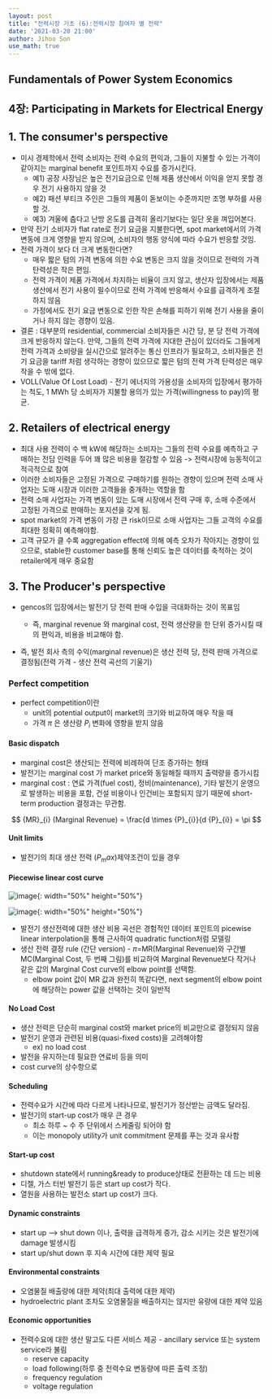 ```yaml
---
layout: post
title: "전력시장 기초 (6):전력시장 참여자 별 전략"
date: '2021-03-20 21:00'
author: Jihoo Son
use_math: true
---
```


## Fundamentals of Power System Economics

## 4장: Participating in Markets for Electrical Energy

## 1. The consumer's perspective

* 미시 경제학에서 전력 소비자는 전력 수요의 편익과, 그들이 지불할 수 있는 가격이 같아지는 marginal benefit 포인트까지 수요를 증가시킨다. 
  * 예1) 공장 사장님은 높은 전기요금으로 인해 제품 생산에서 이익을 얻지 못할 경우 전기 사용하지 않을 것
  * 예2) 패션 부티크 주인은 그들의 제품이 돋보이는 수준까지만 조명 부하를 사용할 것.
  * 예3) 겨울에 춥다고 난방 온도를 급격히 올리기보다는 일단 옷을 껴입어본다.
* 만약 전기 소비자가 flat rate로 전기 요금을 지불한다면, spot market에서의 가격 변동에 크게 영향을 받지 않으며, 소비자의 행동 양식에 따라 수요가 반응할 것임.
* 전력 가격이 보다 더 크게 변동한다면?
  * 매우 짧은 텀의 가격 변동에 의한 수요 변동은 크지 않을 것이므로 전력의 가격 탄력성은 작은 편임.
  * 전력 가격이 제품 가격에서 차지하는 비율이 크지 않고, 생산자 입장에서는 제품 생산에서 전기 사용이 필수이므로 전력 가격에 반응해서 수요를 급격하게 조절하지 않음
  * 가정에서도 전기 요금 변동으로 인한 작은 손해를 피하기 위해 전기 사용을 줄이거나 하지 않는 경향이 있음.
* 결론 : 대부분의 residential, commercial 소비자들은 시간 당, 분 당 전력 가격에 크게 반응하지 않는다. 만약, 그들의 전력 가격에 지대한 관심이 있더라도 그들에게 전력 가격과 소비량을 실시간으로 알려주는 통신 인프라가 필요하고, 소비자들은 전기 요금을 tariff 처럼 생각하는 경향이 있으므로 짧은 텀의 전력 가격 탄력성은 매우 작을 수 밖에 없다. 
* VOLL(Value Of Lost Load) - 전기 에너지의 가용성을 소비자의 입장에서 평가하는 척도, 1 MWh 당 소비자가 지불할 용의가 있는 가격(willingness to pay)의 평균.





## 2. Retailers of electrical energy

* 최대 사용 전력이 수 백 kW에 해당하는 소비자는 그들의 전력 수요를 예측하고 구매하는 전담 인력을 두어 꽤 많은 비용을 절감할 수 있음 -> 전력시장에 능동적이고 적극적으로 참여
* 이러한 소비자들은 고정된 가격으로 구매하기를 원하는 경향이 있으며 전력 소매 사업자는 도매 시장과 이러한 고객들을 중개하는 역할을 함
* 전력 소매 사업자는 가격 변동이 있는 도매 시장에서 전력 구매 후, 소매 수준에서 고정된 가격으로 판매하는 포지션을 갖게 됨.
* spot market의 가격 변동이 가장 큰 risk이므로 소매 사업자는 그들 고객의 수요를 최대한 정확히 예측해야함. 
* 고객 규모가 클 수록 aggregation effect에 의해 예측 오차가 작아지는 경향이 있으므로, stable한 customer base를 통해 신뢰도 높은 데이터를 축적하는 것이 retailer에게 매우 중요함





## 3. The Producer's perspective

* gencos의 입장에서는 발전기 당 전력 판매 수입을 극대화하는 것이 목표임
  * 즉, marginal revenue 와 marginal cost, 전력 생산량을 한 단위 증가시킬 때의 편익과, 비용을 비교해야 함.



* 즉, 발전 회사 측의 수익(marginal revenue)은 생산 전력 당, 전력 판매 가격으로 결정됨(전력 가격 - 생산 전력 곡선의 기울기)

### Perfect competition

* perfect competition이란
  * unit의 potential output이 market의 크기와 비교하여 매우 작을 때
  * 가격 $\pi$ 은 생산량 $P_i$ 변화에 영향을 받지 않음

#### Basic dispatch

* marginal cost은 생산되는 전력에 비례하여 단조 증가하는 형태
* 발전기는 marginal cost 가 market price와 동일해질 때까지 출력량을 증가시킴
* marginal cost : 연료 가격(fuel cost), 정비(maintenance), 기타 발전기 운영으로 발생하는 비용을 포함, 건설 비용이나 인건비는 포함되지 않기 때문에 short-term production 결정과는 무관함.

$$ {MR}_{i} (Marginal Revenue) = \frac{d \times {P}_{i}}{d {P}_{i}} = \pi $$



#### Unit limits

* 발전기의 최대 생산 전력 ($P_max$)제약조건이 있을 경우



#### Piecewise linear cost curve

![image](https://user-images.githubusercontent.com/53074655/114819771-ed15a100-9df8-11eb-8b7f-30caa1cf5607.png){: width="50%" height="50%"}

![image](https://user-images.githubusercontent.com/53074655/114819890-20f0c680-9df9-11eb-8581-a38d51d770d8.png){: width="50%" height="50%"}



* 발전기 생산전력에 대한 생산 비용 곡선은 경험적인 데이터 포인트의 picewise linear interpolation을 통해 근사하여 quadratic function처럼 모델링
* 생산 전력 결정 rule (간단 version) - $\pi$=MR(Marginal Revenue)와 구간별 MC(Marginal Cost, 두 번째 그림)를 비교하여 Marginal Revenue보다 작거나 같은 값의 Marginal Cost curve의 elbow point를 선택함.
  * elbow point 값이 MR 값과 완전히 똑같다면, next segment의 elbow point에 해당하는 power 값을 선택하는 것이 일반적



#### No Load Cost

* 생산 전력은 단순히 marginal cost와 market price의 비교만으로 결정되지 않음
* 발전기 운영과 관련된 비용(quasi-fixed costs)을 고려해야함
  * ex) no load cost
* 발전을 유지하는데 필요한 연료비 등을 의미
* cost curve의 상수항으로



#### Scheduling

* 전력수요가 시간에 따라 다르게 나타나므로, 발전기가 정산받는 금액도 달라짐.
* 발전기의 start-up cost가 매우 큰 경우
  * 최소 하루 ~ 수 주 단위에서 스케줄링 되어야 함
  * 이는 monopoly utility가 unit commitment 문제를 푸는 것과 유사함



#### Start-up cost

* shutdown state에서 running&ready to produce상태로 전환하는 데 드는 비용
* 디젤, 가스 터빈 발전기 등은 start up cost가 작다.
* 열원을 사용하는 발전소 start up cost가 크다.



#### Dynamic constraints

* start up --> shut down 이나, 출력을 급격하게 증가, 감소 시키는 것은 발전기에 damage 발생시킴
* start up/shut down 후 지속 시간에 대한 제약 필요



#### Environmental constraints

* 오염물질 배출량에 대한 제약(최대 출력에 대한 제약)
* hydroelectric plant 조차도 오염물질을 배출하지는 않지만 유량에 대한 제약 있음



#### Economic opportunities

* 전력수요에 대한 생산 말고도 다른 서비스 제공 - ancillary service 또는 system service라 불림
  * reserve capacity
  * load following(하루 중 전력수요 변동량에 따른 출력 조정)
  * frequency regulation
  * voltage regulation